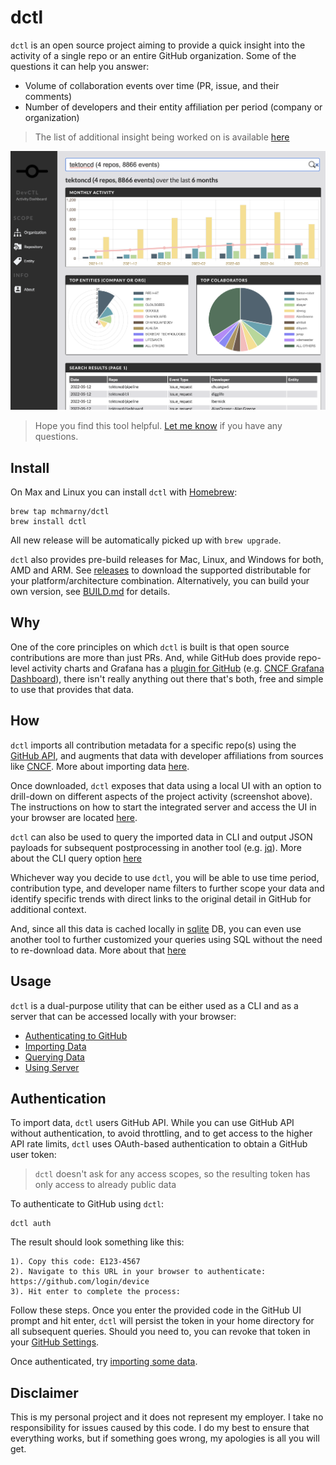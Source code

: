 # dctl

`dctl` is an open source project aiming to provide a quick insight into the activity of a single repo or an entire GitHub organization. Some of the questions it can help you answer:
            
* Volume of collaboration events over time (PR, issue, and their comments)
* Number of developers and their entity affiliation per period (company or organization)

> The list of additional insight being worked on is available [here](https://github.com/mchmarny/dctl/issues?q=is%3Aissue+is%3Aopen+label%3Ainsight)

![](docs/img/screenshot.png)

> Hope you find this tool helpful. [Let me know](https://twitter.com/mchmarny) if you have any questions.

## Install 

On Max and Linux you can install `dctl` with [Homebrew](https://brew.sh/):

```shell
brew tap mchmarny/dctl
brew install dctl
```

All new release will be automatically picked up with `brew upgrade`.

`dctl` also provides pre-build releases for Mac, Linux, and Windows for both, AMD and ARM. See [releases](https://github.com/mchmarny/dctl/releases) to download the supported distributable for your platform/architecture combination. Alternatively, you can build your own version, see [BUILD.md](docs/BUILD.md) for details.

## Why

One of the core principles on which `dctl` is built is that open source contributions are more than just PRs. And, while GitHub does provide repo-level activity charts and Grafana has a [plugin for GitHub](https://grafana.com/grafana/plugins/grafana-github-datasource/) (e.g. [CNCF Grafana Dashboard](https://k8s.devstats.cncf.io/)), there isn't really anything out there that's both, free and simple to use that provides that data.

## How

`dctl` imports all contribution metadata for a specific repo(s) using the [GitHub API](https://docs.github.com/en/rest), and augments that data with developer affiliations from sources like [CNCF](https://github.com/cncf/gitdm). More about importing data [here](docs/IMPORT.md).

Once downloaded, `dctl` exposes that data using a local UI with an option to drill-down on different aspects of the project activity (screenshot above). The instructions on how to start the integrated server and access the UI in your browser are located [here](docs/SERVER.md).

`dctl` can also be used to query the imported data in CLI and output JSON payloads for subsequent postprocessing in another tool (e.g. [jq](https://stedolan.github.io/jq/)). More about the CLI query option [here](docs/QUERY.md)

Whichever way you decide to use `dctl`, you will be able to use time period, contribution type, and developer name filters to further scope your data and identify specific trends with direct links to the original detail in GitHub for additional context. 

And, since all this data is cached locally in [sqlite](https://www.sqlite.org/index.html) DB, you can even use another tool to further customized your queries using SQL without the need to re-download data. More about that [here](docs/QUERY.md)

## Usage 

`dctl` is a dual-purpose utility that can be either used as a CLI and as a server that can be accessed locally with your browser:

* [Authenticating to GitHub](#authentication)
* [Importing Data](docs/IMPORT.md)
* [Querying Data](docs/QUERY.md)
* [Using Server](docs/SERVER.md)

## Authentication 

To import data, `dctl` users GitHub API. While you can use GitHub API without authentication, to avoid throttling, and to get access to the higher API rate limits, `dctl` uses OAuth-based authentication to obtain a GitHub user token:

> `dctl` doesn't ask for any access scopes, so the resulting token has only access to already public data

To authenticate to GitHub using `dctl`:

```shell
dctl auth
```

The result should look something like this: 

```shell
1). Copy this code: E123-4567
2). Navigate to this URL in your browser to authenticate: https://github.com/login/device
3). Hit enter to complete the process:
```

Follow these steps. Once you enter the provided code in the GitHub UI prompt and hit enter, `dctl` will persist the token in your home directory for all subsequent queries. Should you need to, you can revoke that token in your [GitHub Settings](https://docs.github.com/en/developers/apps/managing-oauth-apps/deleting-an-oauth-app). 

Once authenticated, try [importing some data](docs/IMPORT.md).

## Disclaimer

This is my personal project and it does not represent my employer. I take no responsibility for issues caused by this code. I do my best to ensure that everything works, but if something goes wrong, my apologies is all you will get.
